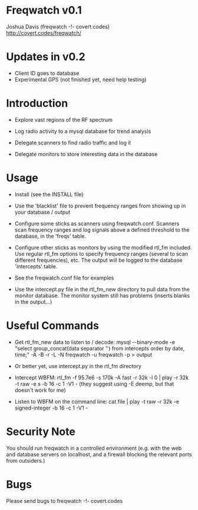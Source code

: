 # Freqwatch v0.1
Joshua Davis (freqwatch -!- covert.codes)  
http://covert.codes/freqwatch/


Updates in v0.2
===============

* Client ID goes to database
* Experimental GPS (not finished yet, need help testing)


Introduction
============

* Explore vast regions of the RF spectrum

* Log radio activity to a mysql database for trend analysis

* Delegate scanners to find radio traffic and log it

* Delegate monitors to store interesting data in the database


Usage
=====

* Install (see the INSTALL file)

* Use the 'blacklist' file to prevent frequency ranges from showing up in
  your database / output

* Configure some sticks as scanners using freqwatch.conf.  Scanners scan
  frequency ranges and log signals above a defined threshold to the database,
  in the 'freqs' table.

* Configure other sticks as monitors by using the modified rtl_fm included.
  Use regular rtl_fm options to specify frequency ranges (several to scan
  different frequencies), etc.  The output will be logged to the database
  'intercepts' table.

* See the freqwatch.conf file for examples

* Use the intercept.py file in the rtl_fm_new directory to pull data from
  the monitor database.  The monitor system still has problems (inserts
  blanks in the output...)


Useful Commands
===============

* Get rtl_fm_new data to listen to / decode: mysql --binary-mode -e "select group_concat(data separator '') from intercepts order by date, time;" -A -B -r -L -N freqwatch -u freqwatch -p > output

* Or better yet, use intercept.py in the rtl_fm directory

* Intercept WBFM: rtl_fm -f 95.7e6 -s 170k -A fast -r 32k -l 0 | play -r 32k -t raw -e s -b 16 -c 1 -V1 - (they suggest using -E deemp, but that doesn't work for me)

* Listen to WBFM on the command line: cat file | play -t raw -r 32k -e signed-integer -b 16 -c 1 -V1 -


Security Note
==============

You should run freqwatch in a controlled environment (e.g. with the web and
database servers on localhost, and a firewall blocking the relevant ports
from outsiders.)


Bugs
====

Please send bugs to freqwatch -!- covert.codes

